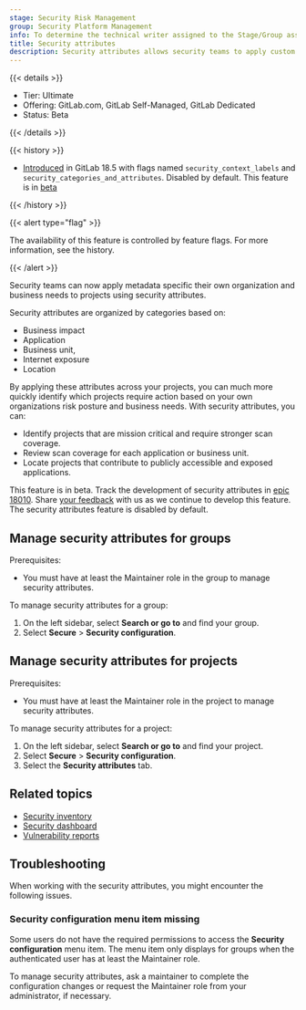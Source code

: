 ```yaml
---
stage: Security Risk Management
group: Security Platform Management
info: To determine the technical writer assigned to the Stage/Group associated with this page, see https://handbook.gitlab.com/handbook/product/ux/technical-writing/#assignments
title: Security attributes
description: Security attributes allows security teams to apply custom metadata labels to projects and groups, enabling them to filter and prioritize security risks based on business context.
---
```


{{< details >}}

- Tier: Ultimate
- Offering: GitLab.com, GitLab Self-Managed, GitLab Dedicated
- Status: Beta

{{< /details >}}

{{< history >}}

- [Introduced](https://gitlab.com/groups/gitlab-org/-/epics/18010) in GitLab 18.5 with flags named `security_context_labels` and `security_categories_and_attributes`. Disabled by default. This feature is in [beta](../../../policy/development_stages_support.md)

{{< /history >}}

{{< alert type="flag" >}}

The availability of this feature is controlled by feature flags.
For more information, see the history.

{{< /alert >}}

Security teams can now apply metadata specific their own organization and business needs to projects using security attributes.

Security attributes are organized by categories based on:

- Business impact
- Application
- Business unit,
- Internet exposure
- Location

By applying these attributes across your projects, you can much more quickly identify which projects require action based on your own organizations risk posture and business needs. With security attributes, you can:

- Identify projects that are mission critical and require stronger scan coverage.
- Review scan coverage for each application or business unit.
- Locate projects that contribute to publicly accessible and exposed applications.

This feature is in beta. Track the development of security attributes in [epic 18010](https://gitlab.com/groups/gitlab-org/-/epics/18010). Share [your feedback](https://gitlab.com/gitlab-org/gitlab/-/issues/553062) with us as we continue to develop this feature. The security attributes feature is disabled by default.

## Manage security attributes for groups

Prerequisites:

- You must have at least the Maintainer role in the group to manage security attributes.

To manage security attributes for a group:

1. On the left sidebar, select **Search or go to** and find your group.
1. Select **Secure** > **Security configuration**.

## Manage security attributes for projects

Prerequisites:

- You must have at least the Maintainer role in the project to manage security attributes.

To manage security attributes for a project:

1. On the left sidebar, select **Search or go to** and find your project.
1. Select **Secure** > **Security configuration**.
1. Select the **Security attributes** tab.

## Related topics

- [Security inventory](../security_inventory/_index.md)
- [Security dashboard](../security_dashboard/_index.md)
- [Vulnerability reports](../vulnerability_report/_index.md)

## Troubleshooting

When working with the security attributes, you might encounter the following issues.

### Security configuration menu item missing

Some users do not have the required permissions to access the **Security configuration** menu item. The menu item only displays for groups when the authenticated user has at least the Maintainer role.

To manage security attributes, ask a maintainer to complete the configuration changes or request the Maintainer role from your administrator, if necessary.
